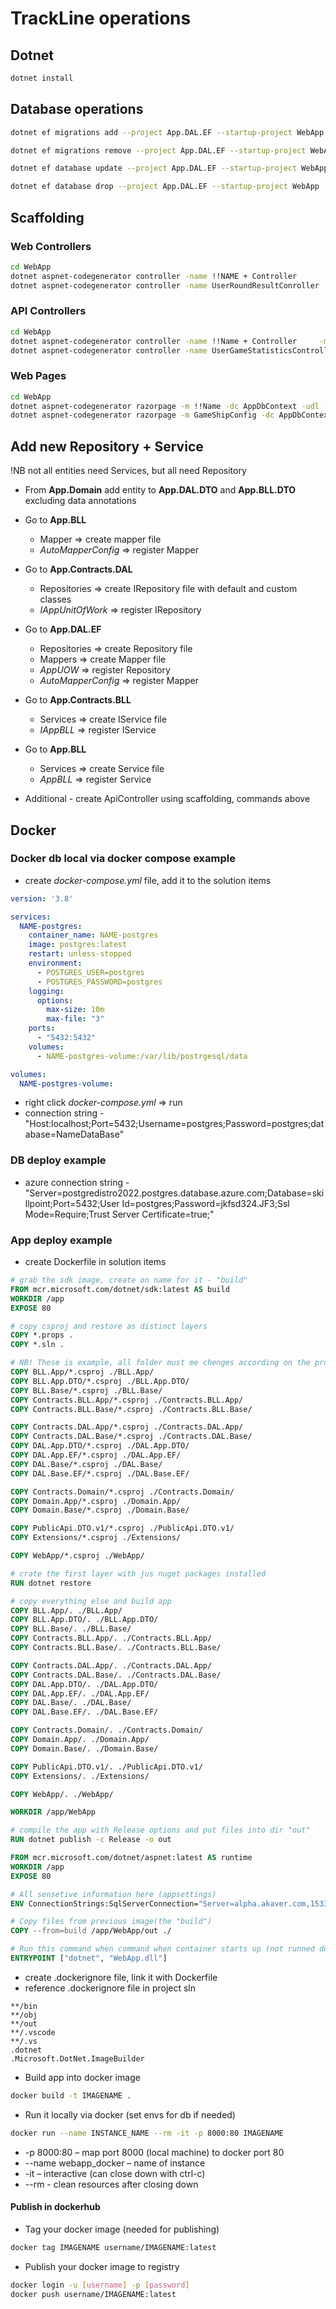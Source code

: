 # TrackLine operations

## Dotnet
~~~sh
dotnet install
~~~

## Database operations
~~~sh
dotnet ef migrations add --project App.DAL.EF --startup-project WebApp --context AppDbContext Initial

dotnet ef migrations remove --project App.DAL.EF --startup-project WebApp --context AppDbContext

dotnet ef database update --project App.DAL.EF --startup-project WebApp

dotnet ef database drop --project App.DAL.EF --startup-project WebApp
~~~

## Scaffolding

### Web Controllers
~~~sh
cd WebApp
dotnet aspnet-codegenerator controller -name !!NAME + Controller       -actions -m  App.Domain.!!NAME    -dc AppDbContext -outDir Areas\Admin\Controllers --useDefaultLayout --useAsyncActions --referenceScriptLibraries -f
dotnet aspnet-codegenerator controller -name UserRoundResultConroller      -actions -m  App.Domain.UserRoundResult   -dc AppDbContext -outDir Areas\Admin\Controllers --useDefaultLayout --useAsyncActions --referenceScriptLibraries -f
~~~

### API Controllers
~~~sh
cd WebApp
dotnet aspnet-codegenerator controller -name !!Name + Controller     -m App.Domain.!!NAME     -actions -dc AppDbContext -outDir ApiControllers -api --useAsyncActions  -f
dotnet aspnet-codegenerator controller -name UserGameStatisticsController    -m App.Domain.UserGameStatistics    -actions -dc AppDbContext -outDir ApiControllers -api --useAsyncActions  -f
~~~

### Web Pages
~~~sh
cd WebApp
dotnet aspnet-codegenerator razorpage -m !!Name -dc AppDbContext -udl -outDir Pages/!!DomainName  --referenceScriptLibraries
dotnet aspnet-codegenerator razorpage -m GameShipConfig -dc AppDbContext -udl -outDir Pages/ShipConfiguration --referenceScriptLibraries
~~~

## Add new Repository + Service
!NB not all entities need Services, but all need Repository

- From **App.Domain** add entity to **App.DAL.DTO** and **App.BLL.DTO** excluding data annotations

- Go to **App.BLL**
  - Mapper => create mapper file
  - *AutoMapperConfig* => register Mapper

- Go to **App.Contracts.DAL**
  - Repositories => create IRepository file with default and custom classes
  - *IAppUnitOfWork* => register IRepository

- Go to **App.DAL.EF**
  - Repositories => create Repository file
  - Mappers => create Mapper file
  - *AppUOW* => register Repository
  - *AutoMapperConfig* => register Mapper

- Go to **App.Contracts.BLL**
  - Services => create IService file
  - *IAppBLL* => register IService

- Go to **App.BLL**
  - Services => create Service file
  - *AppBLL* => register Service

- Additional - create ApiController using scaffolding, commands above

## Docker
### Docker db local via docker compose example
- create *docker-compose.yml* file, add it to the solution items

~~~yml
version: '3.8'

services:
  NAME-postgres:
    container_name: NAME-postgres
    image: postgres:latest
    restart: unless-stopped
    environment: 
      - POSTGRES_USER=postgres
      - POSTGRES_PASSWORD=postgres
    logging: 
      options:
        max-size: 10m
        max-file: "3"
    ports:
      - "5432:5432"
    volumes: 
      - NAME-postgres-volume:/var/lib/postrgesql/data

volumes:
  NAME-postgres-volume:
~~~

- right click *docker-compose.yml* => run
- connection string - "Host:localhost;Port=5432;Username=postgres;Password=postgres;database=NameDataBase"

### DB deploy example
- azure connection string - "Server=postgredistro2022.postgres.database.azure.com;Database=skillpoint;Port=5432;User Id=postgres;Password=jkfsd324.JF3;Ssl Mode=Require;Trust Server Certificate=true;"

### App deploy example
- create Dockerfile in solution items

~~~dockerfile
# grab the sdk image, create on name for it - "build"
FROM mcr.microsoft.com/dotnet/sdk:latest AS build
WORKDIR /app
EXPOSE 80

# copy csproj and restore as distinct layers
COPY *.props .
COPY *.sln .

# NB! These is example, all folder must me chenges according on the project
COPY BLL.App/*.csproj ./BLL.App/
COPY BLL.App.DTO/*.csproj ./BLL.App.DTO/
COPY BLL.Base/*.csproj ./BLL.Base/
COPY Contracts.BLL.App/*.csproj ./Contracts.BLL.App/
COPY Contracts.BLL.Base/*.csproj ./Contracts.BLL.Base/

COPY Contracts.DAL.App/*.csproj ./Contracts.DAL.App/
COPY Contracts.DAL.Base/*.csproj ./Contracts.DAL.Base/
COPY DAL.App.DTO/*.csproj ./DAL.App.DTO/
COPY DAL.App.EF/*.csproj ./DAL.App.EF/
COPY DAL.Base/*.csproj ./DAL.Base/
COPY DAL.Base.EF/*.csproj ./DAL.Base.EF/

COPY Contracts.Domain/*.csproj ./Contracts.Domain/
COPY Domain.App/*.csproj ./Domain.App/
COPY Domain.Base/*.csproj ./Domain.Base/

COPY PublicApi.DTO.v1/*.csproj ./PublicApi.DTO.v1/
COPY Extensions/*.csproj ./Extensions/

COPY WebApp/*.csproj ./WebApp/

# crate the first layer with jus nuget packages installed
RUN dotnet restore

# copy everything else and build app
COPY BLL.App/. ./BLL.App/
COPY BLL.App.DTO/. ./BLL.App.DTO/
COPY BLL.Base/. ./BLL.Base/
COPY Contracts.BLL.App/. ./Contracts.BLL.App/
COPY Contracts.BLL.Base/. ./Contracts.BLL.Base/

COPY Contracts.DAL.App/. ./Contracts.DAL.App/
COPY Contracts.DAL.Base/. ./Contracts.DAL.Base/
COPY DAL.App.DTO/. ./DAL.App.DTO/
COPY DAL.App.EF/. ./DAL.App.EF/
COPY DAL.Base/. ./DAL.Base/
COPY DAL.Base.EF/. ./DAL.Base.EF/

COPY Contracts.Domain/. ./Contracts.Domain/
COPY Domain.App/. ./Domain.App/
COPY Domain.Base/. ./Domain.Base/

COPY PublicApi.DTO.v1/. ./PublicApi.DTO.v1/
COPY Extensions/. ./Extensions/

COPY WebApp/. ./WebApp/

WORKDIR /app/WebApp

# compile the app with Release options and put files into dir "out"
RUN dotnet publish -c Release -o out

FROM mcr.microsoft.com/dotnet/aspnet:latest AS runtime
WORKDIR /app
EXPOSE 80

# All sensetive information here (appsettings)
ENV ConnectionStrings:SqlServerConnection="Server=alpha.akaver.com,1533;User Id=student;Password=Student.Bad.password.0;Database=akaver_sportmap_123;MultipleActiveResultSets=true"

# Copy files from previous image(the "build") 
COPY --from=build /app/WebApp/out ./

# Run this command when command when container starts up (not runned during image build phase)
ENTRYPOINT ["dotnet", "WebApp.dll"]
~~~

- create .dockerignore file, link it with Dockerfile
- reference .dockerignore file in project sln

~~~docker
**/bin
**/obj
**/out
**/.vscode
**/.vs
.dotnet
.Microsoft.DotNet.ImageBuilder
~~~

- Build app into docker image
~~~sh
docker build -t IMAGENAME .
~~~

- Run it locally via docker (set envs for db if needed)
~~~sh
docker run --name INSTANCE_NAME --rm -it -p 8000:80 IMAGENAME
~~~
  - -p 8000:80 – map port 8000 (local machine) to docker port 80
  - --name webapp_docker – name of instance
  - -it – interactive (can close down with ctrl-c)
  - --rm - clean resources after closing down

#### Publish in dockerhub

- Tag your docker image (needed for publishing)

~~~sh
docker tag IMAGENAME username/IMAGENAME:latest
~~~

- Publish your docker image to registry
~~~sh
docker login -u [username] -p [password]
docker push username/IMAGENAME:latest
~~~

